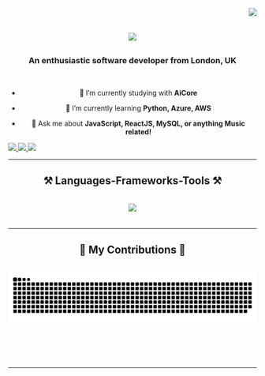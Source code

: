 <img align="right" src="https://visitor-badge.laobi.icu/badge?page_id=solomonboundy1.solomonboundy1" />

<h1 align="center">
  <img src="https://readme-typing-svg.herokuapp.com/?font=Righteous&size=35&center=true&vCenter=true&width=500&height=70&duration=4000&lines=Hey+There👋;+I'm+Sol+Boundy!;"/>
</h1>

<h3 align="center">An enthusiastic software developer from London, UK</h3>

<br/>

<div align="center">
  
- 🔭 I’m currently studying with **AiCore**
  
- 🌱 I’m currently learning **Python, Azure, AWS**
  
- 💬 Ask me about **JavaScript, ReactJS, MySQL, or anything Music related!**
  
</div>

<div>
  <a href="mailto:solomonboundy.dev@gmail.com">
    <img src="https://img.shields.io/badge/Gmail-333333?style=for-the-badge&logo=gmail&logoColor=red" target="_blank"/>
  </a>
  <a href="https://linkedin.com/in/solomon-boundy" target="_blank">
    <img src="https://img.shields.io/badge/LinkedIn-0077B5?style=for-the-badge&logo=linkedin&logoColor=white" target="_blank" />
  </a>
  <a href="https://solomonboundy.netlify.app" target="_blank">
     <img src="https://img.shields.io/badge/Portfolio-FF5722?style=for-the-badge&logo=todoist&logoColor=white" target="_blank" /> 
  </a>
</div>
 <hr/>
 
<h2 align="center">⚒️ Languages-Frameworks-Tools ⚒️</h2>
<br/>
<div align="center">
    <img src="https://skillicons.dev/icons?i=github,python,javascript,express,mongodb,java,react,bootstrap,mysql,html,css" />
</div>

<br/>
<hr/>

<div align="center">
  <h2>🐍 My Contributions 🐍</h2>
  <br>
  <img alt="snake eating my contributions" src="https://raw.githubusercontent.com/solomonboundy1/solomonboundy1/output/github-contribution-grid-snake.svg" />
  
  <br/><br/><br/>
</div>

<hr/>

  
<!--
**solomonboundy1/solomonboundy1** is a ✨ _special_ ✨ repository because its `README.md` (this file) appears on your GitHub profile.

Here are some ideas to get you started:



- 👯 I’m looking to collaborate on ...
- 🤔 I’m looking for help with ...

- 📫 How to reach me: ...
- 😄 Pronouns: ...
- ⚡ Fun fact: ...
-->
